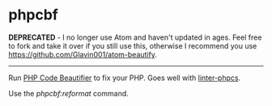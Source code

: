 # phpcbf

**DEPRECATED** - I no longer use Atom and haven't updated in ages. Feel free to fork and take it over if you still use this, otherwise I recommend you use https://github.com/Glavin001/atom-beautify.

---

Run [PHP Code Beautifier](https://github.com/squizlabs/PHP_CodeSniffer/wiki/Fixing-Errors-Automatically) to fix your PHP. Goes well with [linter-phpcs](https://github.com/AtomLinter/linter-phpcs).

Use the *phpcbf:reformat* command.
